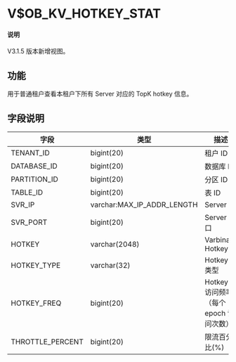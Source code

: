 # V$OB_KV_HOTKEY_STAT

<main id="notice" type='explain'>
  <h4>说明</h4>
  <p>V3.1.5 版本新增视图。</p>
</main>

## 功能

用于普通租户查看本租户下所有 Server 对应的 TopK hotkey 信息。

## 字段说明

| **字段** | **类型** | **描述** |
| ------ | ------ | ------ |
| TENANT_ID | bigint(20) | 租户 ID |
| DATABASE_ID | bigint(20) | 数据库 ID|
| PARTITION_ID | bigint(20)| 分区 ID|
| TABLE_ID | bigint(20)| 表 ID|
| SVR_IP | varchar:MAX_IP_ADDR_LENGTH | Server IP|
| SVR_PORT| bigint(20)| Server 端口|
| HOTKEY| varchar(2048)| Varbinary Hotkey|
| HOTKEY_TYPE| varchar(32)| Hotkey 类型 |
| HOTKEY_FREQ| bigint(20)| Hotkey 访问频率（每个 epoch 访问次数） |
| THROTTLE_PERCENT| bigint(20)| 限流百分比(%) |
